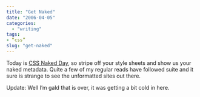 ```yaml
---
title: "Get Naked"
date: "2006-04-05"
categories: 
  - "writing"
tags:
- “css”
slug: "get-naked"
---
```


Today is [CSS Naked Day][1], so stripe off your style sheets and show us your naked metadata. Quite a few of my regular reads have followed suite and it sure is strange to see the unformatted sites out there.

Update: Well I’m gald that is over, it was getting a bit cold in here.

[1]:	https://naked.dustindiaz.com/